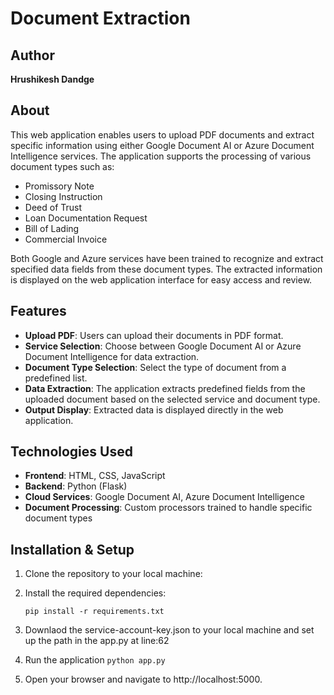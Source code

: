 # Document Extraction 

## Author
**Hrushikesh Dandge**

## About

This web application enables users to upload PDF documents and extract specific information using either Google Document AI or Azure Document Intelligence services. The application supports the processing of various document types such as:

- Promissory Note
- Closing Instruction
- Deed of Trust
- Loan Documentation Request
- Bill of Lading
- Commercial Invoice

Both Google and Azure services have been trained to recognize and extract specified data fields from these document types. The extracted information is displayed on the web application interface for easy access and review.

## Features

- **Upload PDF**: Users can upload their documents in PDF format.
- **Service Selection**: Choose between Google Document AI or Azure Document Intelligence for data extraction.
- **Document Type Selection**: Select the type of document from a predefined list.
- **Data Extraction**: The application extracts predefined fields from the uploaded document based on the selected service and document type.
- **Output Display**: Extracted data is displayed directly in the web application.

## Technologies Used

- **Frontend**: HTML, CSS, JavaScript
- **Backend**: Python (Flask)
- **Cloud Services**: Google Document AI, Azure Document Intelligence
- **Document Processing**: Custom processors trained to handle specific document types

## Installation & Setup

1. Clone the repository to your local machine:
2. Install the required dependencies:
   
   `pip install -r requirements.txt`
3. Downlaod the service-account-key.json to your local machine and set up the path in the app.py at line:62
4. Run the application
   `python app.py`
5. Open your browser and navigate to http://localhost:5000.

   

